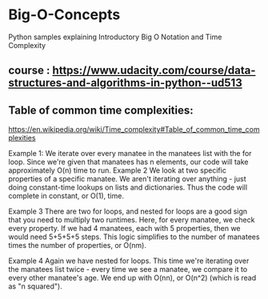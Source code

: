# Big-O-Concepts
Python samples explaining Introductory Big O Notation and Time Complexity
## course : https://www.udacity.com/course/data-structures-and-algorithms-in-python--ud513

## Table of common time complexities:
https://en.wikipedia.org/wiki/Time_complexity#Table_of_common_time_complexities

Example 1:
We iterate over every manatee in the manatees list with the for loop. Since we're given that manatees has n elements, our code will take approximately O(n) time to run.
Example 2
We look at two specific properties of a specific manatee. We aren't iterating over anything - just doing constant-time lookups on lists and dictionaries. Thus the code will complete in constant, or O(1), time.

Example 3
There are two for loops, and nested for loops are a good sign that you need to multiply two runtimes. Here, for every manatee, we check every property. If we had 4 manatees, each with 5 properties, then we would need 5+5+5+5 steps. This logic simplifies to the number of manatees times the number of properties, or O(nm).

Example 4
Again we have nested for loops. This time we're iterating over the manatees list twice - every time we see a manatee, we compare it to every other manatee's age. We end up with O(nn), or O(n^2) (which is read as "n squared").